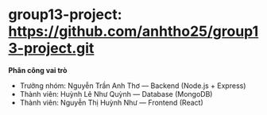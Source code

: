 # group13-project: https://github.com/anhtho25/group13-project.git

**Phân công vai trò**

- Trưởng nhóm: Nguyễn Trần Anh Thơ — Backend (Node.js + Express)
- Thành viên: Huỳnh Lê Như Quỳnh — Database (MongoDB)
- Thành viên: Nguyễn Thị Huỳnh Như — Frontend (React)

